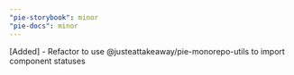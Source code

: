 ```yaml
---
"pie-storybook": minor
"pie-docs": minor
---
```


[Added] - Refactor to use @justeattakeaway/pie-monorepo-utils to import component statuses
